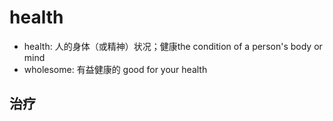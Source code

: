 # health

- health: 人的身体（或精神）状况；健康the condition of a person's body or mind
- wholesome: 有益健康的 good for your health

## 治疗


